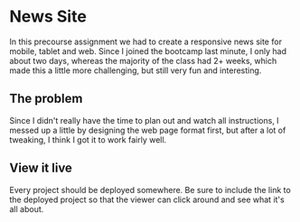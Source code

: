 # News Site

In this precourse assignment we had to create a responsive news site for mobile, tablet and web. Since I joined the bootcamp last minute, I only had about two days, whereas the majority of the class had 2+ weeks, which made this a little more challenging, but still very fun and interesting.

## The problem

Since I didn't really have the time to plan out and watch all instructions, I messed up a little by designing the web page format first, but after a lot of tweaking, I think I got it to work fairly well.

## View it live
Every project should be deployed somewhere. Be sure to include the link to the deployed project so that the viewer can click around and see what it's all about.
